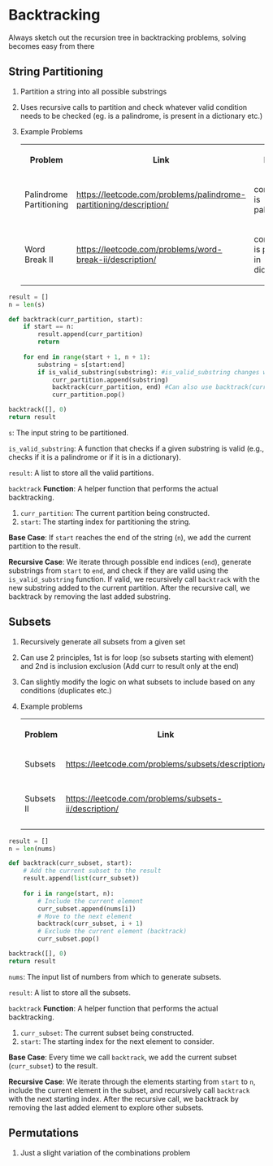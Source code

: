 # Backtracking

Always sketch out the recursion tree in backtracking problems, solving becomes easy from there

## String Partitioning

1. Partition a string into all possible substrings
2. Uses recursive calls to partition and check whatever valid condition needs to be checked (eg. is a palindrome, is present in a dictionary etc.)
3. Example Problems 

   <table><tbody><tr><th colspan="1" rowspan="1"><p>Problem</p></th><th colspan="1" rowspan="1"><p>Link</p></th><th colspan="1" rowspan="1"><p>Notes</p></th></tr><tr><td colspan="1" rowspan="1"><p>Palindrome Partitioning</p></td><td colspan="1" rowspan="1"><p><a target="_blank" rel="noopener noreferrer nofollow" href="https://leetcode.com/problems/palindrome-partitioning/description/" title="https://leetcode.com/problems/palindrome-partitioning/description/ (Ctrl or Cmd-click to open)">https://leetcode.com/problems/palindrome-partitioning/description/</a></p></td><td colspan="1" rowspan="1"><p>condition is palindrome</p></td></tr><tr><td colspan="1" rowspan="1"><p>Word Break II</p></td><td colspan="1" rowspan="1"><p><a target="_blank" rel="noopener noreferrer nofollow" href="https://leetcode.com/problems/word-break-ii/description/" title="https://leetcode.com/problems/word-break-ii/description/ (Ctrl or Cmd-click to open)">https://leetcode.com/problems/word-break-ii/description/</a></p></td><td colspan="1" rowspan="1"><p>condition is present in dictionary</p></td></tr></tbody></table>

```python
result = []
n = len(s)

def backtrack(curr_partition, start):
    if start == n:
        result.append(curr_partition)
        return
    
    for end in range(start + 1, n + 1):
        substring = s[start:end]
        if is_valid_substring(substring): #is_valid_substring changes with the type of problem at hand
            curr_partition.append(substring)
            backtrack(curr_partition, end) #Can also use backtrack(curr_partition + [substring], end)
            curr_partition.pop()

backtrack([], 0)
return result
```

`s`: The input string to be partitioned.

`is_valid_substring`: A function that checks if a given substring is valid (e.g., checks if it is a palindrome or if it is in a dictionary).

`result`: A list to store all the valid partitions.

`backtrack` **Function**: A helper function that performs the actual backtracking.

1. `curr_partition`: The current partition being constructed.
2. `start`: The starting index for partitioning the string.

**Base Case**: If `start` reaches the end of the string (`n`), we add the current partition to the result.

**Recursive Case**: We iterate through possible end indices (`end`), generate substrings from `start` to `end`, and check if they are valid using the `is_valid_substring` function. If valid, we recursively call `backtrack` with the new substring added to the current partition. After the recursive call, we backtrack by removing the last added substring.

## Subsets

1. Recursively generate all subsets from a given set
2. Can use 2 principles, 1st is for loop (so subsets starting with element) and 2nd is inclusion exclusion (Add curr to result only at the end)
3. Can slightly modify the logic on what subsets to include based on any conditions (duplicates etc.)
4. Example problems

   <table><tbody><tr><th colspan="1" rowspan="1"><p>Problem</p></th><th colspan="1" rowspan="1"><p>Link</p></th><th colspan="1" rowspan="1"><p>Notes</p></th></tr><tr><td colspan="1" rowspan="1"><p>Subsets</p></td><td colspan="1" rowspan="1"><p><a target="_blank" rel="noopener noreferrer nofollow" href="https://leetcode.com/problems/subsets/description/" title="https://leetcode.com/problems/subsets/description/ (Ctrl or Cmd-click to open)">https://leetcode.com/problems/subsets/description/</a></p></td><td colspan="1" rowspan="1"><p></p></td></tr><tr><td colspan="1" rowspan="1"><p>Subsets II</p></td><td colspan="1" rowspan="1"><p><a target="_blank" rel="noopener noreferrer nofollow" href="https://leetcode.com/problems/subsets-ii/description/" title="https://leetcode.com/problems/subsets-ii/description/ (Ctrl or Cmd-click to open)">https://leetcode.com/problems/subsets-ii/description/</a></p></td><td colspan="1" rowspan="1"><p>No Duplicate Subsets</p></td></tr></tbody></table>

```python
result = []
n = len(nums)

def backtrack(curr_subset, start):
    # Add the current subset to the result
    result.append(list(curr_subset))
    
    for i in range(start, n):
        # Include the current element
        curr_subset.append(nums[i])
        # Move to the next element
        backtrack(curr_subset, i + 1)
        # Exclude the current element (backtrack)
        curr_subset.pop()

backtrack([], 0)
return result
```

`nums`: The input list of numbers from which to generate subsets.

`result`: A list to store all the subsets.

`backtrack` **Function**: A helper function that performs the actual backtracking.

1. `curr_subset`: The current subset being constructed.
2. `start`: The starting index for the next element to consider.

**Base Case**: Every time we call `backtrack`, we add the current subset (`curr_subset`) to the result.

**Recursive Case**: We iterate through the elements starting from `start` to `n`, include the current element in the subset, and recursively call `backtrack` with the next starting index. After the recursive call, we backtrack by removing the last added element to explore other subsets.

## Permutations

1. Just a slight variation of the combinations problem